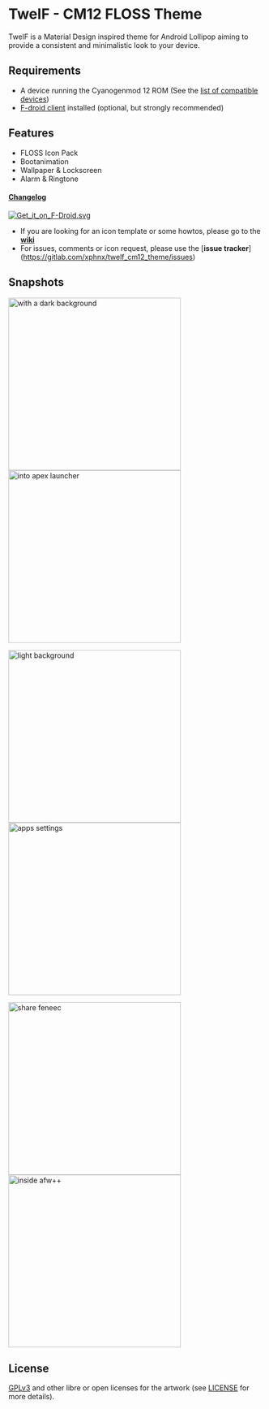 # TwelF - CM12 FLOSS Theme

TwelF is a Material Design inspired theme for Android Lollipop aiming to provide a consistent and minimalistic look to your device.

## Requirements

* A device running the Cyanogenmod 12 ROM (See the [list of compatible devices](https://gitlab.com/xphnx/twelf_cm12_theme/wikis/compatible-devices))
* [F-droid client](https://f-droid.org/) installed (optional, but strongly recommended)

## Features

* FLOSS Icon Pack
* Bootanimation
* Wallpaper & Lockscreen 
* Alarm & Ringtone

#### [Changelog](https://gitlab.com/xphnx/twelf_cm12_theme/blob/master/CHANGELOG.md)



[![Get_it_on_F-Droid.svg](https://gitlab.com/uploads/xphnx/twelf_cm12_theme/a4649863bd/Get_it_on_F-Droid.svg.png)](https://f-droid.org/app/org.twelf.cmtheme)

* If you are looking for an icon template or some howtos, please go to the [**wiki**](https://gitlab.com/xphnx/twelf_cm12_theme/wikis/home)
* For issues, comments or icon request, please use the [**issue tracker**] (https://gitlab.com/xphnx/twelf_cm12_theme/issues)

## Snapshots

<img src="https://gitlab.com/xphnx/twelf_cm12_theme/uploads/97c6faf3cad4619e8079327a5e3d3ac4/Screenshot_2015-05-23-07-53-03.png" 
alt="with a dark background" width="340" />
<img src="https://gitlab.com/xphnx/twelf_cm12_theme/uploads/b0ef81d60e8f4470e41cfec54c4a85b0/Screenshot_2015-05-23-21-03-30.png" 
alt="into apex launcher" width="340" />


<img src="https://gitlab.com/xphnx/twelf_cm12_theme/uploads/081953c26fe1f8d30276f1d16bb0f672/Screenshot_2015-05-22-10-51-04.png" 
alt="light background" width="340" />
<img src="https://gitlab.com/xphnx/twelf_cm12_theme/uploads/cec2077cb5bb09008b98d7c8681af67c/Screenshot_2015-05-22-23-47-06.png" 
alt="apps settings" width="340" />


<img src="https://gitlab.com/xphnx/twelf_cm12_theme/uploads/7da05d06b5f047f1765a398538f80d80/Screenshot_2015-05-23-00-01-39.png" 
alt="share feneec" width="340" />
<img src="https://gitlab.com/xphnx/twelf_cm12_theme/uploads/a49b1be4708a70c2e3c554342ba21edb/Screenshot_2015-05-22-23-55-18.png" 
alt="inside afw++" width="340" />

## License 

[GPLv3](http://www.gnu.org/licenses/gpl-3.0.html) and other libre or open licenses for the artwork (see [LICENSE](https://gitlab.com/xphnx/twelf_cm12_theme/blob/master/LICENSE.md) for more details).